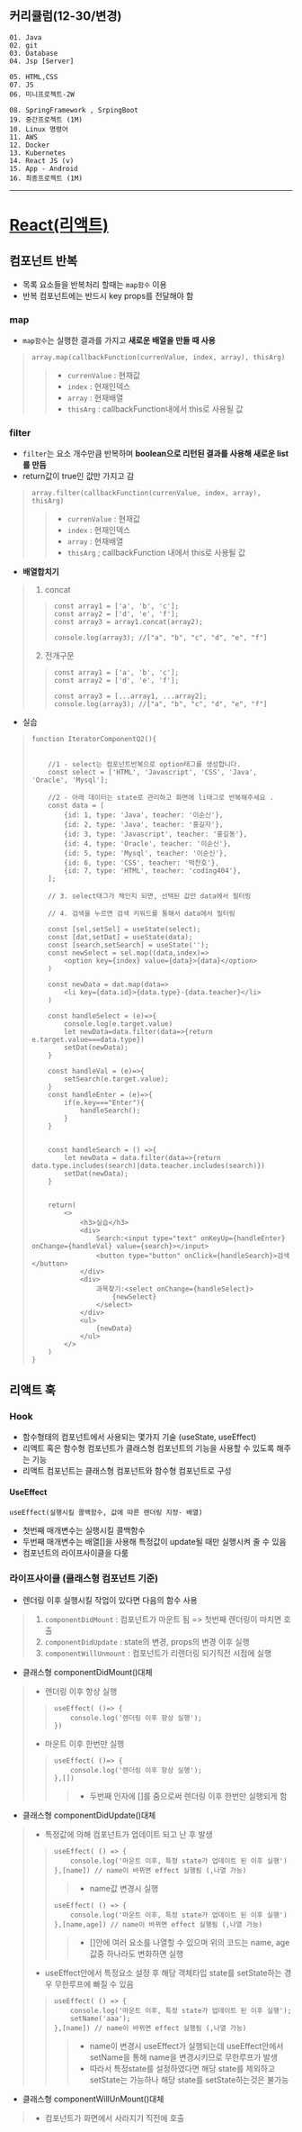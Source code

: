 ## 커리큘럼(12-30/변경)
```
01. Java
02. git
03. Database 
04. Jsp [Server]

05. HTML,CSS 
07. JS
06. 미니프로젝트-2W

08. SpringFramework , SrpingBoot 
19. 중간프로젝트 (1M)
10. Linux 명령어
11. AWS
12. Docker
13. Kubernetes
14. React JS (v)
15. App - Android
16. 최종프로젝트 (1M)
```
---
# [React(리액트)](https://brave-planarian-384.notion.site/REACT-266e1f0f17ff4daebd67c20914d80bf5)

## 컴포넌트 반복
+ 목록 요소들을 반복처리 할때는 ``map함수`` 이용
+ 반복 컴포넌트에는 반드시 key props를 전달해야 함

### map
+ ``map함수``는 실행한 결과를 가지고 **새로운 배열을 만들 때 사용**
> ``array.map(callbackFunction(currenValue, index, array), thisArg)``
>> + ``currenValue`` : 현재값
>> + ``index`` : 현재인덱스
>> + ``array``  : 현재배열
>> + ``thisArg`` : callbackFunction내에서 this로 사용될 값

### filter
+ ``filter``는 요소 개수만큼 반복하며 **boolean으로 리턴된 결과를 사용해 새로운 list를 만듬**
+ return값이 true인 값만 가지고 감
> ``array.filter(callbackFunction(currenValue, index, array), thisArg)``
>> + ``currenValue`` : 현재값
>> + ``index`` : 현재인덱스
>> + ``array`` : 현재배열
>> + ``thisArg`` ; callbackFunction 내에서 this로 사용될 값


+ **배열합치기**
> 1. concat
>> ```
>> const array1 = ['a', 'b', 'c'];
>> const array2 = ['d', 'e', 'f'];
>> const array3 = array1.concat(array2);
>> 
>> console.log(array3); //["a", "b", "c", "d", "e", "f"]
>> ```
>
> 2. 전개구문
>> ```
>> const array1 = ['a', 'b', 'c'];
>> const array2 = ['d', 'e', 'f'];
>> 
>> const array3 = [...array1, ...array2];
>> console.log(array3); //["a", "b", "c", "d", "e", "f"]
>> ```

+ 실습
> ```
> function IteratorComponentQ2(){
> 
> 
>     //1 - select는 컴포넌트반복으로 option태그를 생성합니다.
>     const select = ['HTML', 'Javascript', 'CSS', 'Java', 'Oracle', 'Mysql'];
> 
>     //2 - 아래 데이터는 state로 관리하고 화면에 li태그로 반복해주세요 .
>     const data = [
>         {id: 1, type: 'Java', teacher: '이순신'},
>         {id: 2, type: 'Java', teacher: '홍길자'},
>         {id: 3, type: 'Javascript', teacher: '홍길동'},
>         {id: 4, type: 'Oracle', teacher: '이순신'},
>         {id: 5, type: 'Mysql', teacher: '이순신'},
>         {id: 6, type: 'CSS', teacher: '박찬호'},
>         {id: 7, type: 'HTML', teacher: 'coding404'},
>     ];
> 
>     // 3. select태그가 체인지 되면, 선택된 값만 data에서 필터링
> 
>     // 4. 검색을 누르면 검색 키워드를 통해서 data에서 필터링
> 
>     const [sel,setSel] = useState(select);
>     const [dat,setDat] = useState(data);
>     const [search,setSearch] = useState('');
>     const newSelect = sel.map((data,index)=>
>         <option key={index} value={data}>{data}</option>
>     )
> 
>     const newData = dat.map(data=>
>         <li key={data.id}>{data.type}-{data.teacher}</li>
>     )
> 
>     const handleSelect = (e)=>{
>         console.log(e.target.value)
>         let newData=data.filter(data=>{return e.target.value===data.type})
>         setDat(newData);
>     }
> 
>     const handleVal = (e)=>{
>         setSearch(e.target.value);
>     }   
>     const handleEnter = (e)=>{
>         if(e.key==="Enter"){
>             handleSearch();
>         }
>     }
> 
> 
>     const handleSearch = () =>{
>         let newData = data.filter(data=>{return data.type.includes(search)|data.teacher.includes(search)})
>         setDat(newData);
>     }
> 
> 
>     return(
>         <>
>             <h3>실습</h3>
>             <div>
>                 Search:<input type="text" onKeyUp={handleEnter} onChange={handleVal} value={search}></input>
>                 <button type="button" onClick={handleSearch}>검색</button>
>             </div>
>             <div>
>                 과목찾기:<select onChange={handleSelect}>
>                     {newSelect}
>                 </select>
>             </div>
>             <ul>
>                 {newData}
>             </ul>
>         </>
>     )
> }
> ```

## 리액트 훅
### Hook
+ 함수형태의 컴포넌트에서 사용되는 몇가지 기술 (useState, useEffect)
+ 리액트 혹은 함수형 컴포넌트가 클래스형 컴포넌트의 기능을 사용할 수 있도록 해주는 기능
+ 리액트 컴포넌트는 클래스형 컴포넌트와 함수형 컴포넌트로 구성

#### UseEffect
``useEffect(실행시킬 콜백함수, 값에 따른 렌더링 지정- 배열)``
+ 첫번째 매개변수는 실행시킬 콜백함수
+ 두번째 매개변수는 배열[]을 사용해 특정값이 update될 때만 실행시켜 줄 수 있음
+ 컴포넌트의 라이프사이클을 다룸

### 라이프사이클 (클래스형 컴포넌트 기준)
+ 렌더링 이후 실행시킬 작업이 있다면 다음의 함수 사용
> 1. ``componentDidMount`` : 컴포넌트가 마운트 됨 => 첫번째 렌더링이 마치면 호출
> 2. ``componentDidUpdate`` : state의 변경, props의 변경 이후 실행
> 3. ``componentWillUnmount`` : 컴포넌트가 리렌더링 되기직전 시점에 실행

+ 클래스형 componentDidMount()대체
> + 렌더링 이후 항상 실행
>> ```
>> useEffect( ()=> {
>>     console.log('렌더링 이후 항상 실행');
>> })
>> ```
>
> + 마운트 이후 한번만 실행
>> ```
>> useEffect( ()=> {
>>     console.log('렌더링 이후 항상 실행');
>> },[])
>> ```
>>> + 두번째 인자에 []를 줌으로써 렌더링 이후 한번만 실행되게 함

+ 클래스형 componentDidUpdate()대체
> + 특정값에 의해 컴포넌트가 업데이트 되고 난 후 발생
>> ```
>> useEffect( () => {
>>     console.log('마운트 이후, 특정 state가 업데이트 된 이후 실행')
>> },[name]) // name이 바뀌면 effect 실행됨 (,나열 가능)
>> ```
>>> + name값 변경시 실행
>> ```
>> useEffect( () => {
>>     console.log('마운트 이후, 특정 state가 업데이트 된 이후 실행')
>> },[name,age]) // name이 바뀌면 effect 실행됨 (,나열 가능)
>> ```
>>> + []안에 여러 요소를 나열할 수 있으며 위의 코드는 name, age 값중 하나라도 변화하면 실행
>
> + useEffect안에서 특정요소 설정 후 해당 객체타입 state를 setState하는 경우 무한루프에 빠질 수 있음
>> ```
>> useEffect( () => {
>>     console.log('마운트 이후, 특정 state가 업데이트 된 이후 실행');
>>     setName('aaa');
>> },[name]) // name이 바뀌면 effect 실행됨 (,나열 가능)
>> ```
>>> + name이 변경시 useEffect가 실행되는데 useEffect안에서 setName을 통해 name을 변경시키므로 무한루프가 발생
>>> + 따라서 특정state를 설정하였다면 해당 state를 제외하고 setState는 가능하나 해당 state를 setState하는것은 불가능

+ 클래스형 componentWillUnMount()대체
> + 컴포넌트가 화면에서 사라지기 직전에 호출

